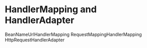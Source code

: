 # HandlerMapping and HandlerAdapter

BeanNameUrlHandlerMapping
RequestMappingHandlerMapping
HttpRequestHandlerAdapter

